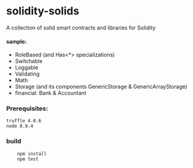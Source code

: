 # solidity-solids
A collection of solid smart contracts and libraries for Solidity


#### sample:
* RoleBased (and Has<*> specializations)
* Switchable
* Loggable
* Validating
* Math
* Storage (and its components GenericStorage & GenericArrayStorage)
* financial: Bank & Accountant


### Prerequisites:

```
truffle 4.0.6
node 8.9.4
```

### build
```
    npm install
    npm test
```

